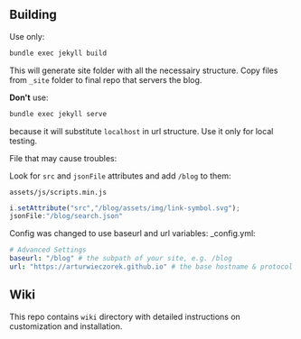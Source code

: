 ## Building

Use only:

```sh
bundle exec jekyll build
```

This will generate site folder with all the necessairy structure.
Copy files from `_site` folder to final repo that servers the blog.


**Don't** use:

```sh
bundle exec jekyll serve
```

because it will substitute `localhost` in url structure. Use it only for local testing.


File that may cause troubles:

Look for `src` and `jsonFile` attributes and add `/blog` to them:

`assets/js/scripts.min.js ` 

```js
i.setAttribute("src","/blog/assets/img/link-symbol.svg");
jsonFile:"/blog/search.json"
```


Config was changed to use baseurl and url variables:
_config.yml:

```yml
# Advanced Settings
baseurl: "/blog" # the subpath of your site, e.g. /blog
url: "https://arturwieczorek.github.io" # the base hostname & protocol for your site
```

## Wiki

This repo contains `wiki` directory with detailed instructions on customization and installation.
